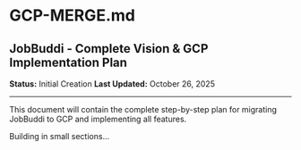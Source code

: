 # GCP-MERGE.md

## JobBuddi - Complete Vision & GCP Implementation Plan

**Status:** Initial Creation
**Last Updated:** October 26, 2025

---

This document will contain the complete step-by-step plan for migrating JobBuddi to GCP and implementing all features.

Building in small sections...
